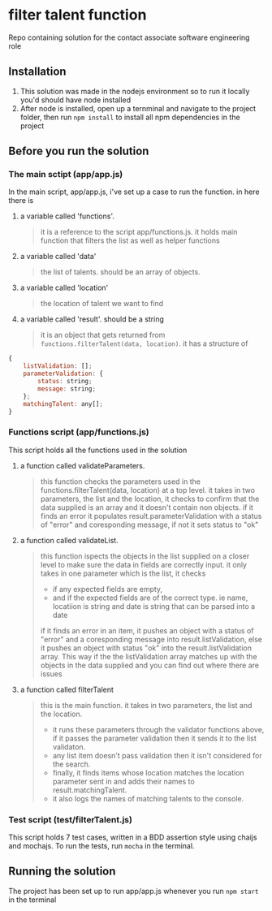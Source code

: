 # filter talent function

Repo containing solution for the contact associate software engineering role

## Installation

1. This solution was made in the nodejs environment so to run it locally you'd should have node installed
2. After node is installed, open up a ternminal and navigate to the project folder, then run `npm install` to install all npm dependencies in the project

## Before you run the solution

### The main sctipt (app/app.js)

In the main script, app/app.js, i've set up a case to run the function. in here there is

1. a variable called 'functions'.
   > it is a reference to the script app/functions.js. it holds main function that filters the list as well as helper functions
2. a variable called 'data'
   > the list of talents. should be an array of objects.
3. a variable called 'location'
   > the location of talent we want to find
4. a variable called 'result'. should be a string
   > it is an object that gets returned from `functions.filterTalent(data, location)`. it has a structure of

```javascript
{
    listValidation: [];
    parameterValidation: {
        status: string;
        message: string;
    };
    matchingTalent: any[];
}

```

### Functions script (app/functions.js)

This script holds all the functions used in the solution

1. a function called validateParameters.

   > this function checks the parameters used in the functions.filterTalent(data, location) at a top level. it takes in two parameters, the list and the location, it checks to confirm that the data supplied is an array and it doesn't contain non objects.
   > if it finds an error it populates result.parameterValidation with a status of "error" and coresponding message, if not it sets status to "ok"

2. a function called validateList.

   > this function ispects the objects in the list supplied on a closer level to make sure the data in fields are correctly input. it only takes in one parameter which is the list, it checks
   >
   > - if any expected fields are empty,
   > - and if the expected fields are of the correct type. ie name, locatiion is string and date is string that can be parsed into a date
   >
   > if it finds an error in an item, it pushes an object with a status of "error" and a coresponding message into result.listValidation, else it pushes an object with status "ok" into the result.listValidation array. This way if the the listValidation array matches up with the objects in the data supplied and you can find out where there are issues

3. a function called filterTalent
   > this is the main function. it takes in two parameters, the list and the location.
   >
   > - it runs these parameters through the validator functions above, if it passes the parameter validation then it sends it to the list validaton.
   > - any list item doesn't pass validation then it isn't considered for the search.
   > - finally, it finds items whose location matches the location parameter sent in and adds their names to result.matchingTalent.
   > - it also logs the names of matching talents to the console.

### Test script (test/filterTalent.js)

This script holds 7 test cases, written in a BDD assertion style using chaijs and mochajs. To run the tests, run `mocha` in the terminal.

## Running the solution

The project has been set up to run app/app.js whenever you run `npm start` in the terminal
